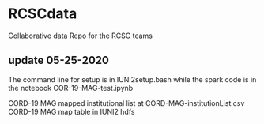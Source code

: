 # RCSCdata
Collaborative data Repo for the RCSC teams

## update 05-25-2020
The command line for setup is in IUNI2setup.bash while the spark code is in the notebook COR-19-MAG-test.ipynb

CORD-19 MAG mapped institutional list at CORD-MAG-institutionList.csv
CORD-19 MAG map table in IUNI2 hdfs
